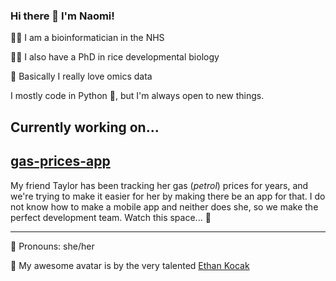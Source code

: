 ### Hi there 👋 I'm Naomi!

👩‍💻 I am a bioinformatician in the NHS

👩‍🔬 I also have a PhD in rice developmental biology

🧬 Basically I really love omics data

I mostly code in Python 🐍, but I'm always open to new things.

## Currently working on...
## [gas-prices-app](https://github.com/Istaisa/gas-prices-app)

My friend Taylor has been tracking her gas (*petrol*) prices for years, and we're trying to make it easier for her by making there be an app for that.
I do not know how to make a mobile app and neither does she, so we make the perfect development team. Watch this space... 👀

---
💬 Pronouns: she/her

🎨 My awesome avatar is by the very talented [Ethan Kocak](https://twitter.com/Blackmudpuppy)
